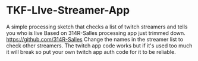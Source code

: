 # TKF-LIve-Streamer-App
A simple processing sketch that checks a list of twitch streamers and tells you who is live
Based on 314R-Salles processing app just trimmed down. https://github.com/314R-Salles
Change the names in the streamer list to check other streamers. 
The twitch app code works but if it's used too much it will break so put your own twitch app auth code for it to be reliable. 

